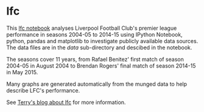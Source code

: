 # lfc
This [lfc notebook](http://nbviewer.ipython.org/github/terrydolan/lfc/blob/master/lfc.ipynb) analyses Liverpool Football Club's premier league performance in seasons 2004-05 to 2014-15 using IPython Notebook, python, pandas and matplotlib to investigate publicly available data sources. The data files are in the *data* sub-directory and descibed in the notebook. 

The seasons cover 11 years, from Rafael Benitez' first match of season 2004-05 in August 2004 to Brendan Rogers' final match of season 2014-15 in May 2015. 

Many graphs are generated automatically from the munged data to help describe LFC's performance.

See [Terry's blog about lfc](http://terrydolan.blogspot.com/2015/05/lfc-from-rafa-to-rogers-there-are-three.html) for more information.
